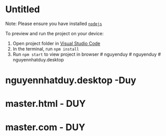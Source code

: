 
  # Untitled

  Note: Please ensure you have installed <code><a href="https://nodejs.org/en/download/">nodejs</a></code>

  To preview and run the project on your device:
  1) Open project folder in <a href="https://code.visualstudio.com/download">Visual Studio Code</a>
  2) In the terminal, run `npm install`
  3) Run `npm start` to view project in browser
  #   n g u y e n d u y  
 #   n g u y e n d u y  
 # nguyennhatduy.desktop
# nguyennhatduy.desktop -Duy
# master.html - DUY
# master.com - DUY
